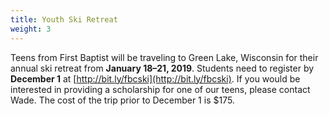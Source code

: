 ```yaml
---
title: Youth Ski Retreat
weight: 3
---
```


Teens from First Baptist will be traveling to Green Lake, Wisconsin for their annual ski retreat from **January 18–21, 2019**. Students need to register by **December 1** at  [http://bit.ly/fbcski](http://bit.ly/fbcski).  If you would be interested in providing a scholarship for one of our teens, please contact Wade. The cost of the trip prior to December 1 is $175.